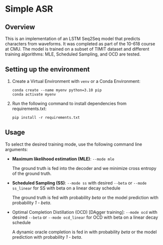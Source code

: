 # Simple ASR
## Overview
This is an implementation of an LSTM Seq2Seq model that predicts characters from waveforms. It was completed as part of the 10-618 course at CMU. 
The model is trained on a subset of TIMIT dataset and different training algorithms: MLE, Scheduled Sampling, and OCD are tested.

## Setting up the environment
1. Create a Virtual Environment with `venv` or a Conda Environment:
   ```
   conda create --name myenv python=3.10 pip
   conda activate myenv
   ```
2. Run the following command to install dependencies from requirements.txt:
   ```
   pip install -r requirements.txt
   ```

## Usage
To select the desired training mode, use the following command line arguments:
- **Maximum likelihood estimation (MLE)**:  `--mode mle`
  
  The ground truth is fed into the decoder and we minimize cross entropy of the ground truth.
- **Scheduled Sampling (SS)**: `--mode ss` with desired `--beta` or `--mode ss_linear` for SS with beta on a linear decay schedule

  The ground truth is fed with probability _beta_ or the model prediction with probability _1 - beta_. 
- Optimal Completion Distillation (OCD) [DAgger training]: `--mode ocd` with desired `--beta` or `--mode ocd_linear` for OCD with beta on a linear decay schedule

  A dynamic oracle completion is fed in with probability _beta_ or the model prediction with probability _1 - beta_.

